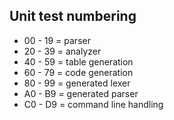 ## Unit test numbering

- 00 - 19 = parser
- 20 - 39 = analyzer
- 40 - 59 = table generation
- 60 - 79 = code generation
- 80 - 99 = generated lexer
- A0 - B9 = generated parser
- C0 - D9 = command line handling

